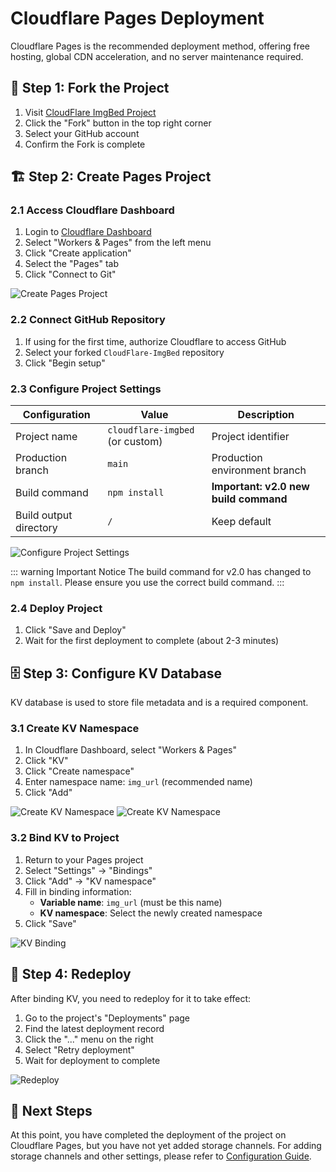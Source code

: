 # Cloudflare Pages Deployment

Cloudflare Pages is the recommended deployment method, offering free hosting, global CDN acceleration, and no server maintenance required.

## 📂 Step 1: Fork the Project

1. Visit [CloudFlare ImgBed Project](https://github.com/MarSeventh/CloudFlare-ImgBed)
2. Click the "Fork" button in the top right corner
3. Select your GitHub account
4. Confirm the Fork is complete

## 🏗️ Step 2: Create Pages Project

### 2.1 Access Cloudflare Dashboard

1. Login to [Cloudflare Dashboard](https://dash.cloudflare.com/)
2. Select "Workers & Pages" from the left menu
3. Click "Create application"
4. Select the "Pages" tab
5. Click "Connect to Git"

![Create Pages Project](/images/deployment/pages-create.png)

### 2.2 Connect GitHub Repository

1. If using for the first time, authorize Cloudflare to access GitHub
2. Select your forked `CloudFlare-ImgBed` repository
3. Click "Begin setup"

### 2.3 Configure Project Settings

| Configuration | Value | Description |
|---------------|-------|-------------|
| Project name | `cloudflare-imgbed` (or custom) | Project identifier |
| Production branch | `main` | Production environment branch |
| Build command | `npm install` | **Important: v2.0 new build command** |
| Build output directory | `/` | Keep default |

![Configure Project Settings](/images/deployment/pages-build-config.png)

::: warning Important Notice
The build command for v2.0 has changed to `npm install`. Please ensure you use the correct build command.
:::

### 2.4 Deploy Project

1. Click "Save and Deploy"
2. Wait for the first deployment to complete (about 2-3 minutes)

## 🗄️ Step 3: Configure KV Database

KV database is used to store file metadata and is a required component.

### 3.1 Create KV Namespace

1. In Cloudflare Dashboard, select "Workers & Pages"
2. Click "KV"
3. Click "Create namespace"
4. Enter namespace name: `img_url` (recommended name)
5. Click "Add"

![Create KV Namespace](/images/deployment/kv-create.png)
![Create KV Namespace](/images/deployment/kv-create-1.png)

### 3.2 Bind KV to Project

1. Return to your Pages project
2. Select "Settings" → "Bindings"
3. Click "Add" → "KV namespace"
4. Fill in binding information:
   - **Variable name**: `img_url` (must be this name)
   - **KV namespace**: Select the newly created namespace
5. Click "Save"

![KV Binding](/images/deployment/kv-bind.png)

## 🔄 Step 4: Redeploy

After binding KV, you need to redeploy for it to take effect:

1. Go to the project's "Deployments" page
2. Find the latest deployment record
3. Click the "..." menu on the right
4. Select "Retry deployment"
5. Wait for deployment to complete

![Redeploy](/images/deployment/redeploy.png)

## 🚀 Next Steps

At this point, you have completed the deployment of the project on Cloudflare Pages, but you have not yet added storage channels. For adding storage channels and other settings, please refer to [Configuration Guide](/en/deployment/configuration#🗂%EF%B8%8F-storage-channel-configuration).
